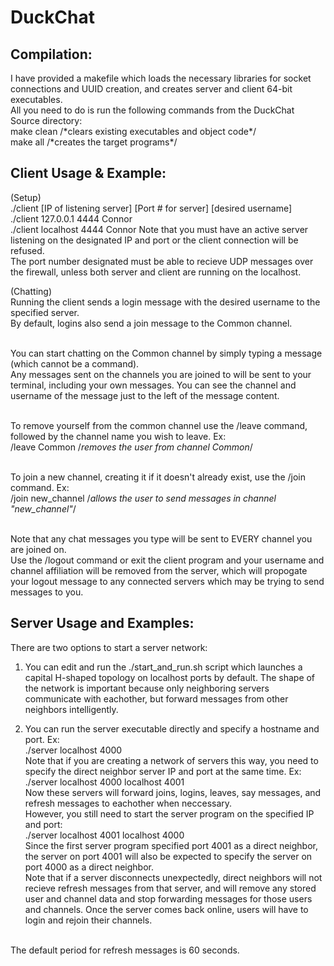 
<h1>DuckChat</h1>
<h2>Compilation:</h2>
  I have provided a makefile which loads the necessary libraries for socket connections and UUID creation, and creates server and client 64-bit executables.
  <br>All you need to do is run the following commands from the DuckChat Source directory:
  <br>make clean /*clears existing executables and object code*/
  <br>make all /*creates the target programs*/

<h2>Client Usage & Example:</h2>
  (Setup)
  <br>      ./client [IP of listening server] [Port # for server] [desired username]
  <br>      ./client 127.0.0.1 4444 Connor
  <br>      ./client localhost 4444 Connor
  Note that you must have an active server listening on the designated IP and port or the client connection will be refused.
  <br>The port number designated must be able to recieve UDP messages over the firewall, unless both server and client are running on the localhost.
  
  (Chatting)
  <br>Running the client sends a login message with the desired username to the specified server.
  <br>By default, logins also send a join message to the Common channel.
  
  <br>You can start chatting on the Common channel by simply typing a message (which cannot be a command).
  <br>Any messages sent on the channels you are joined to will be sent to your terminal, including your own messages.  You can see the channel and username of the message just to the left of the message content.
  
  <br>To remove yourself from the common channel use the /leave command, followed by the channel name you wish to leave. Ex:
  <br>    /leave Common /*removes the user from channel Common*/
  
  <br>To join a new channel, creating it if it doesn't already exist, use the /join command. Ex:
  <br>    /join new_channel /*allows the user to send messages in channel "new_channel"*/
  
  <br>Note that any chat messages you type will be sent to EVERY channel you are joined on.
  <br>Use the /logout command or exit the client program and your username and channel affiliation will be removed from the server, which will propogate your logout message to any connected servers which may be trying to send messages to you.
  
  
<h2>Server Usage and Examples:</h2>
  There are two options to start a server network:
    
  1) You can edit and run the ./start_and_run.sh script which launches a capital H-shaped topology on localhost ports by default.  The shape of the network is important because only neighboring servers communicate with eachother, but forward messages from other neighbors intelligently.
    
  2) You can run the server executable directly and specify a hostname and port. Ex:
  <br>    ./server localhost 4000
  <br>Note that if you are creating a network of servers this way, you need to specify the direct neighbor server IP and port at the same time. Ex:
  <br>    ./server localhost 4000 localhost 4001 
  <br>Now these servers will forward joins, logins, leaves, say messages, and refresh messages to eachother when neccessary.
  <br>However, you still need to start the server program on the specified IP and port:
  <br>    ./server localhost 4001 localhost 4000 
  <br>Since the first server program specified port 4001 as a direct neighbor, the server on port 4001 will also be expected to specify the server on port 4000 as a direct neighbor.
  <br>Note that if a server disconnects unexpectedly, direct neighbors will not recieve refresh messages from that server, and will remove any stored user and channel data and stop forwarding messages for those users and channels.  Once the server comes back online, users will have to login and rejoin their channels.
    
  <br>The default period for refresh messages is 60 seconds.
